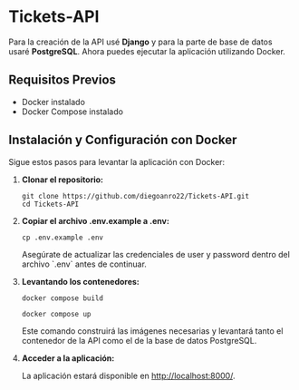<!DOCTYPE html>
<html lang="es">
<body>
  <h1>Tickets-API</h1>
  <p>Para la creación de la API usé <strong>Django</strong> y para la parte de base de datos usaré <strong>PostgreSQL</strong>. Ahora puedes ejecutar la aplicación utilizando Docker.</p>

  <h2>Requisitos Previos</h2>
  <ul>
    <li>Docker instalado</li>
    <li>Docker Compose instalado</li>
  </ul>

  <h2>Instalación y Configuración con Docker</h2>
  <p>Sigue estos pasos para levantar la aplicación con Docker:</p>
  <ol>
    <li>
      <strong>Clonar el repositorio:</strong>
      <pre><code>git clone https://github.com/diegoanro22/Tickets-API.git
cd Tickets-API</code></pre>
    </li>
    <li>
      <strong>Copiar el archivo .env.example a .env:</strong>
      <pre><code>cp .env.example .env</code></pre>
      <p>Asegúrate de actualizar las credenciales de user y password dentro del archivo `.env` antes de continuar.</p>
    </li>
    <li>
      <strong>Levantando los contenedores:</strong>
      <pre><code>docker compose build</code></pre>
      <pre><code>docker compose up</code></pre>
      <p>Este comando construirá las imágenes necesarias y levantará tanto el contenedor de la API como el de la base de datos PostgreSQL.</p>
    </li>
    <li>
      <strong>Acceder a la aplicación:</strong>
      <p>La aplicación estará disponible en <a href="http://localhost:8000/" target="_blank">http://localhost:8000/</a>.</p>
    </li>
  </ol>
</body>
</html>
